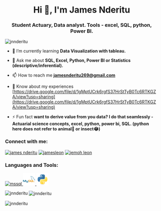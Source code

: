 <h1 align="center">Hi 👋, I'm James Nderitu</h1>
<h3 align="center">Student Actuary, Data analyst. Tools - excel, SQL, python, Power BI.</h3>

<p align="left"> <img src="https://komarev.com/ghpvc/?username=jnnderitu&label=Profile%20views&color=0e75b6&style=flat" alt="jnnderitu" /> </p>

- 🌱 I’m currently learning **Data Visualization with tableau.**

- 💬 Ask me about **SQL, Excel, Python, Power BI or Statistics (descriptive/inferential).**

- 📫 How to reach me **jamesnderitu269@gmail.com**

- 📄 Know about my experiences [https://drive.google.com/file/d/1gMptUCrk6rgfS37HrStTyB0Tc6RTKGZA/view?usp=sharing](https://drive.google.com/file/d/1gMptUCrk6rgfS37HrStTyB0Tc6RTKGZA/view?usp=sharing)

- ⚡ Fun fact **want to derive value from you data? I do that seamlessly -Actuarial science concepts, excel, python, power bi, SQL. (python here does not refer to animal🐍 or insect😂)**

<h3 align="left">Connect with me:</h3>
<p align="left">
<a href="https://linkedin.com/in/james nderitu" target="blank"><img align="center" src="https://raw.githubusercontent.com/rahuldkjain/github-profile-readme-generator/master/src/images/icons/Social/linked-in-alt.svg" alt="james nderitu" height="30" width="40" /></a>
<a href="https://kaggle.com/jamesleon" target="blank"><img align="center" src="https://raw.githubusercontent.com/rahuldkjain/github-profile-readme-generator/master/src/images/icons/Social/kaggle.svg" alt="jamesleon" height="30" width="40" /></a>
<a href="https://fb.com/jemoh leon" target="blank"><img align="center" src="https://raw.githubusercontent.com/rahuldkjain/github-profile-readme-generator/master/src/images/icons/Social/facebook.svg" alt="jemoh leon" height="30" width="40" /></a>
</p>

<h3 align="left">Languages and Tools:</h3>
<p align="left"> <a href="https://www.microsoft.com/en-us/sql-server" target="_blank" rel="noreferrer"> <img src="https://www.svgrepo.com/show/303229/microsoft-sql-server-logo.svg" alt="mssql" width="40" height="40"/> </a> <a href="https://www.mysql.com/" target="_blank" rel="noreferrer"> <img src="https://raw.githubusercontent.com/devicons/devicon/master/icons/mysql/mysql-original-wordmark.svg" alt="mysql" width="40" height="40"/> </a> <a href="https://www.python.org" target="_blank" rel="noreferrer"> <img src="https://raw.githubusercontent.com/devicons/devicon/master/icons/python/python-original.svg" alt="python" width="40" height="40"/> </a> </p>

<p><img align="left" src="https://github-readme-stats.vercel.app/api/top-langs?username=jnnderitu&show_icons=true&locale=en&layout=compact" alt="jnnderitu" /></p>

<p>&nbsp;<img align="center" src="https://github-readme-stats.vercel.app/api?username=jnnderitu&show_icons=true&locale=en" alt="jnnderitu" /></p>

<p><img align="center" src="https://github-readme-streak-stats.herokuapp.com/?user=jnnderitu&" alt="jnnderitu" /></p>
